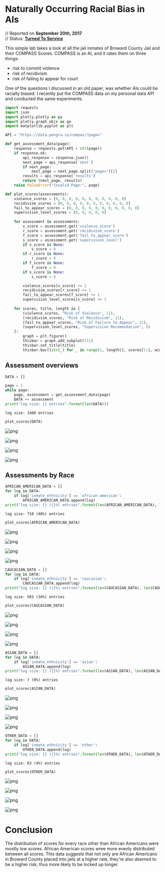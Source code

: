
# Naturally Occurring Racial Bias in AIs
// Reported on **September 20th, 2017**<br/>
// Status: **[Turned To Service](https://pengra.github.io/data/compass)**

This simple lab takes a look at all the jail inmates of Broward County Jail and their COMPASS Scores. COMPASS is an AI, and it rates them on three things:

- risk to commit violence
- risk of recidivism
- risk of failing to appear for court

One of the questions I discussed in an old paper, was whether AIs could be racially biased. I recently put the COMPASS data on my personal data API and conducted the same experiments.


```python
import requests
import json
import plotly.plotly as py
import plotly.graph_objs as go
import matplotlib.pyplot as plt
```


```python
API = "https://data.pengra.io/compas/?page="

def get_assessment_data(page):
    response = requests.get(API + str(page))
    if response.ok:
        api_response = response.json()
        next_page = api_response['next']
        if next_page:
            next_page = next_page.split("page=")[1]
        results = api_response['results']
        return (next_page, results)
    raise ValueError("Invalid Page:", page)
```


```python
def plot_scores(assessments):
    violence_scores = [0, 0, 0, 0, 0, 0, 0, 0, 0, 0, 0]
    recidivism_scores = [0, 0, 0, 0, 0, 0, 0, 0, 0, 0, 0]
    fail_to_appear_scores = [0, 0, 0, 0, 0, 0, 0, 0, 0, 0, 0]
    supervision_level_scores = [0, 0, 0, 0, 0]
    
    for assessment in assessments:
        v_score = assessment.get('violence_score')
        r_score = assessment.get('recidivism_score')
        f_score = assessment.get('fail_to_appear_score')
        s_score = assessment.get('supervision_level')
        if v_score is None:
            v_score = 0
        if r_score is None:
            r_score = 0
        if f_score is None:
            f_score = 0
        if s_score is None:
            s_score = 0

        violence_scores[v_score] += 1
        recidivism_scores[r_score] += 1
        fail_to_appear_scores[f_score] += 1
        supervision_level_scores[s_score] += 1
    
    for scores, title, length in [
        (violence_scores, "Risk of Violence", 11), 
        (recidivism_scores, "Risk of Recidivism", 11), 
        (fail_to_appear_scores, "Risk of Failure to Appear", 11),
        (supervision_level_scores, "Supervision Recomendation", 5)
    ]:
        graph = plt.figure()
        thisbar = graph.add_subplot(111)
        thisbar.set_title(title)
        thisbar.bar([str(_) for _ in range(1, length)], scores[1:], width=(1/1.5), color="#ff8f3f")
```

## Assessment overviews


```python
DATA = []

page = 1
while page:
    page, assessment = get_assessment_data(page)
    DATA += assessment
print("log size: {} entries".format(len(DATA)))
```

    log size: 1460 entries



```python
plot_scores(DATA)
```


![png](output_6_0.png)



![png](output_6_1.png)



![png](output_6_2.png)



![png](output_6_3.png)


## Assessments by Race


```python
AFRICAN_AMERICAN_DATA = []
for log in DATA:
    if log['inmate_ethnicity'] == 'african-american':
        AFRICAN_AMERICAN_DATA.append(log)
print("log size: {} ({}%) entries".format(len(AFRICAN_AMERICAN_DATA), len(AFRICAN_AMERICAN_DATA) * 100 // len(DATA)))
```

    log size: 710 (48%) entries



```python
plot_scores(AFRICAN_AMERICAN_DATA)
```


![png](output_9_0.png)



![png](output_9_1.png)



![png](output_9_2.png)



![png](output_9_3.png)



```python
CAUCASIAN_DATA = []
for log in DATA:
    if log['inmate_ethnicity'] == 'caucasian':
        CAUCASIAN_DATA.append(log)
print("log size: {} ({}%) entries".format(len(CAUCASIAN_DATA), len(CAUCASIAN_DATA) * 100 // len(DATA)))
```

    log size: 503 (34%) entries



```python
plot_scores(CAUCASIAN_DATA)
```


![png](output_11_0.png)



![png](output_11_1.png)



![png](output_11_2.png)



![png](output_11_3.png)



```python
ASIAN_DATA = []
for log in DATA:
    if log['inmate_ethnicity'] == 'asian':
        ASIAN_DATA.append(log)
print("log size: {} ({}%) entries".format(len(ASIAN_DATA), len(ASIAN_DATA) * 100 // len(DATA)))
```

    log size: 7 (0%) entries



```python
plot_scores(ASIAN_DATA)
```


![png](output_13_0.png)



![png](output_13_1.png)



![png](output_13_2.png)



![png](output_13_3.png)



```python
OTHER_DATA = []
for log in DATA:
    if log['inmate_ethnicity'] == 'other':
        OTHER_DATA.append(log)
print("log size: {} ({}%) entries".format(len(OTHER_DATA), len(OTHER_DATA) * 100 // len(DATA)))
```

    log size: 63 (4%) entries



```python
plot_scores(OTHER_DATA)
```


![png](output_15_0.png)



![png](output_15_1.png)



![png](output_15_2.png)



![png](output_15_3.png)


# Conclusion

The distribution of scores for every race other than African Americans were mostly low scores. African American scores wree more evenly distributed between all scores. This data suggests that not only are African Americans in Broward County placed into jails at a higher rate, they're also deemed to be a higher risk; thus more likely to be locked up longer.
